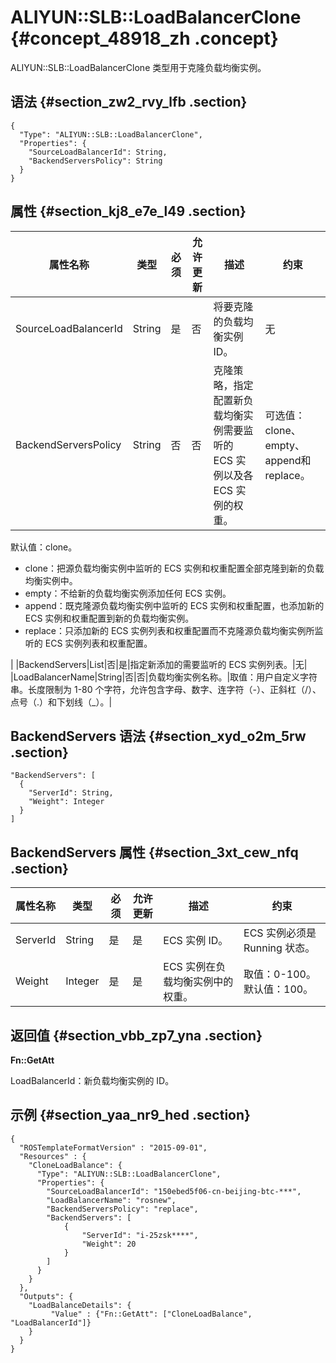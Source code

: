 # ALIYUN::SLB::LoadBalancerClone {#concept_48918_zh .concept}

ALIYUN::SLB::LoadBalancerClone 类型用于克隆负载均衡实例。

## 语法 {#section_zw2_rvy_lfb .section}

``` {#codeblock_ehj_uz3_m98 .language-json}
{
  "Type": "ALIYUN::SLB::LoadBalancerClone",
  "Properties": {
    "SourceLoadBalancerId": String,
    "BackendServersPolicy": String
  }
}
```

## 属性 {#section_kj8_e7e_l49 .section}

|属性名称|类型|必须|允许更新|描述|约束|
|----|--|--|----|--|--|
|SourceLoadBalancerId|String|是|否|将要克隆的负载均衡实例 ID。|无|
|BackendServersPolicy|String|否|否|克隆策略，指定配置新负载均衡实例需要监听的 ECS 实例以及各 ECS 实例的权重。| 可选值：clone、empty、append和 replace。

 默认值：clone。

 -   clone：把源负载均衡实例中监听的 ECS 实例和权重配置全部克隆到新的负载均衡实例中。
-   empty：不给新的负载均衡实例添加任何 ECS 实例。
-   append：既克隆源负载均衡实例中监听的 ECS 实例和权重配置，也添加新的 ECS 实例和权重配置到新的负载均衡实例。
-   replace：只添加新的 ECS 实例列表和权重配置而不克隆源负载均衡实例所监听的 ECS 实例列表和权重配置。

 |
|BackendServers|List|否|是|指定新添加的需要监听的 ECS 实例列表。|无|
|LoadBalancerName|String|否|否|负载均衡实例名称。|取值：用户自定义字符串。长度限制为 1-80 个字符，允许包含字母、数字、连字符（-）、正斜杠（/）、点号（.）和下划线（\_）。|

## BackendServers 语法 {#section_xyd_o2m_5rw .section}

``` {#codeblock_l9k_k9i_wdr .language-json}
"BackendServers": [
  {
    "ServerId": String,
    "Weight": Integer
  }
]
```

## BackendServers 属性 {#section_3xt_cew_nfq .section}

|属性名称|类型|必须|允许更新|描述|约束|
|----|--|--|----|--|--|
|ServerId|String|是|是|ECS 实例 ID。|ECS 实例必须是 Running 状态。|
|Weight|Integer|是|是|ECS 实例在负载均衡实例中的权重。|取值：0-100。默认值：100。|

## 返回值 {#section_vbb_zp7_yna .section}

**Fn::GetAtt**

LoadBalancerId：新负载均衡实例的 ID。

## 示例 {#section_yaa_nr9_hed .section}

``` {#codeblock_14c_z40_z74 .language-json}
{
  "ROSTemplateFormatVersion" : "2015-09-01",
  "Resources" : {
    "CloneLoadBalance": {
      "Type": "ALIYUN::SLB::LoadBalancerClone",
      "Properties": {
        "SourceLoadBalancerId": "150ebed5f06-cn-beijing-btc-***",
        "LoadBalancerName": "rosnew",
        "BackendServersPolicy": "replace",
        "BackendServers": [
            {
                "ServerId": "i-25zsk****",
                "Weight": 20
            }
        ]
      }
    }
  },
  "Outputs": {
    "LoadBalanceDetails": {
         "Value" : {"Fn::GetAtt": ["CloneLoadBalance", "LoadBalancerId"]}
    }
  }
}            
```

